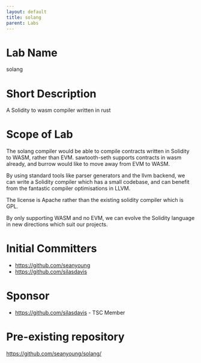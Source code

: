 ```yaml
---
layout: default
title: solang
parent: Labs
---
```

# Lab Name
solang

# Short Description
A Solidity to wasm compiler written in rust 

# Scope of Lab
The solang compiler would be able to compile contracts written in Solidity
to WASM, rather than EVM. sawtooth-seth supports contracts in wasm already,
and burrow would like to move away from EVM to WASM.

By using standard tools like parser generators and the llvm backend, we can
write a Solidity compiler which has a small codebase, and can benefit from
the fantastic compiler optimisations in LLVM.

The license is Apache rather than the existing solidity compiler which is
GPL.

By only supporting WASM and no EVM, we can evolve the Solidity language
in new directions which suit our projects.

# Initial Committers
- https://github.com/seanyoung
- https://github.com/silasdavis

# Sponsor
- https://github.com/silasdavis - TSC Member

# Pre-existing repository
https://github.com/seanyoung/solang/
